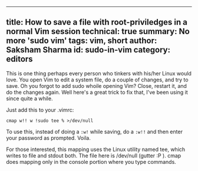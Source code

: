 -----
title: How to save a file with root-priviledges in a normal Vim session
technical: true
summary: No more 'sudo vim'
tags: vim, short
author: Saksham Sharma
id: sudo-in-vim
category: editors
-----

This is one thing perhaps every person who tinkers with his/her Linux would love. You open Vim to edit a system file, do a couple of changes, and try to save. Oh you forgot to add sudo whoile opening Vim? Close, restart it, and do the changes again. Well here's a great trick to fix that, I've been using it since quite a while.

Just add this to your .vimrc:

    cmap w!! w !sudo tee % >/dev/null

To use this, instead of doing a `:w!` while saving, do a `:w!!` and then enter your password as prompted. Voila.

For those interested, this mapping uses the Linux utility named tee, which writes to file and stdout both. The file here is /dev/null (gutter :P ). cmap does mapping only in the console portion where you type commands.
